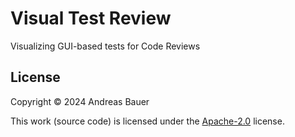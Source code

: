 # Visual Test Review

Visualizing GUI-based tests for Code Reviews

## License

Copyright © 2024 Andreas Bauer

This work (source code) is licensed under the [Apache-2.0](./LICENSE) license.
